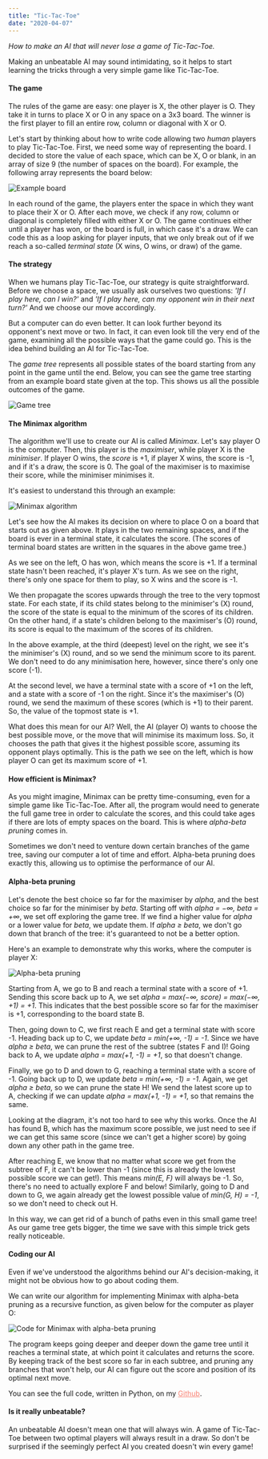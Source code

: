 ```yaml
---
title: "Tic-Tac-Toe"
date: "2020-04-07"
---
```


<i>How to make an AI that will never lose a game of Tic-Tac-Toe.</i>

<p>
Making an unbeatable AI may sound intimidating, so it helps to start learning the tricks through a very simple game like Tic-Tac-Toe.
</p>

<h4>The game</h4>
<p>
The rules of the game are easy: one player is X, the other player is O. They take it in turns to place X or O in any space on a 3x3 board. The winner is the first player to fill an entire row, column or diagonal with X or O.
</p>

<p>
Let's start by thinking about how to write code allowing two <i>human</i> players to play Tic-Tac-Toe. First, we need some way of representing the board. I decided to store the value of each space, which can be X, O or blank, in an array of size 9 (the number of spaces on the board). For example, the following array represents the board below:
</p>


![Example board](./board.png)

<p>
In each round of the game, the players enter the space in which they want to place their X or O. After each move, we check if any row, column or diagonal is completely filled with either X or O. The game continues either until a player has won, or the board is full, in which case it's a draw. We can code this as a loop asking for player inputs, that we only break out of if we reach a so-called <i>terminal state</i> (X wins, O wins, or draw) of the game.
</p>

<h4>The strategy</h4>
<p>
When we humans play Tic-Tac-Toe, our strategy is quite straightforward. Before we choose a space, we usually ask ourselves two questions: <i>'If I play here, can I win?'</i> and <i>'If I play here, can my opponent win in their next turn?'</i> And we choose our move accordingly.
</p>

<p>
But a computer can do even better. It can look further beyond its opponent's next move or two. In fact, it can even look till the very end of the game, examining all the possible ways that the game could go. This is the idea behind building an AI for Tic-Tac-Toe. 
</p>

<p>
The <i>game tree</i> represents all possible states of the board starting from any point in the game until the end. Below, you can see the game tree starting from an example board state given at the top. This shows us all the possible outcomes of the game.
</p>

![Game tree](./gametree.png)

<h4>The Minimax algorithm</h4>
<p>
The algorithm we'll use to create our AI is called <i>Minimax</i>. Let's say player O is the computer. Then, this player is the <i>maximiser</i>, while player X is the <i>minimiser</i>. If player O wins, the <i>score</i> is +1, if player X wins, the score is -1, and if it's a draw, the score is 0. The goal of the maximiser is to maximise their score, while the minimiser minimises it. 
</p>

<p> 
It's easiest to understand this through an example: 
</p>

![Minimax algorithm](./minimax.png)

<p>
Let's see how the AI makes its decision on where to place O on a board that starts out as given above. It plays in the two remaining spaces, and if the board is ever in a terminal state, it calculates the score. (The scores of terminal board states are written in the squares in the above game tree.)

<p>
As we see on the left, O has won, which means the score is +1. If a terminal state hasn't been reached, it's player X's turn. As we see on the right, there's only one space for them to play, so X wins and the score is -1.
</p>

<p>
We then propagate the scores upwards through the tree to the very topmost state. For each state, if its child states belong to the minimiser's (X) round, the score of the state is equal to the minimum of the scores of its children. On the other hand, if a state's children belong to the maximiser's (O) round, its score is equal to the maximum of the scores of its children.
</p>

<p>
In the above example, at the third (deepest) level on the right, we see it's the minimiser's (X) round, and so we send the minimum score to its parent. We don't need to do any minimisation here, however, since there's only one score (-1). 
</p>

<p>
At the second level, we have a terminal state with a score of +1 on the left, and a state with a score of -1 on the right. Since it's the maximiser's (O) round, we send the maximum of these scores (which is +1) to their parent. So, the value of the topmost state is +1.
</p>

<p>
What does this mean for our AI? Well, the AI (player O) wants to choose the best possible move, or the move that will minimise its maximum loss. So, it chooses the path that gives it the highest possible score, assuming its opponent plays optimally. This is the path we see on the left, which is how player O can get its maximum score of +1.
</p>

<h4>How efficient is Minimax?</h4>
<p>
As you might imagine, Minimax can be pretty time-consuming, even for a simple game like Tic-Tac-Toe. After all, the program would need to generate the full game tree in order to calculate the scores, and this could take ages if there are lots of empty spaces on the board. This is where <i>alpha-beta pruning</i> comes in.
</p>

<p>
Sometimes we don't need to venture down certain branches of the game tree, saving our computer a lot of time and effort. Alpha-beta pruning does exactly this, allowing us to optimise the performance of our AI.
</p>

<h4>Alpha-beta pruning</h4>
<p>
Let's denote the best choice so far for the maximiser by <i>alpha</i>, and the best choice so far for the minimiser by <i>beta</i>. Starting off with <i>alpha = &#8722&#8734, beta = +&#8734</i>, we set off exploring the game tree. If we find a higher value for <i>alpha</i> or a lower value for <i>beta</i>, we update them. If <i>alpha &#x2265 beta</i>, we don't go down that branch of the tree: it's guaranteed to not be a better option.
</p>

<p>
Here's an example to demonstrate why this works, where the computer is player X:
</p>


![Alpha-beta pruning](./alpha-beta-pruning.png)

<p>
Starting from A, we go to B and reach a terminal state with a score of +1. Sending this score back up to A, we set <i>alpha = max(&#8722&#8734, score) = max(&#8722&#8734, +1) = +1</i>. This indicates that the best possible score so far for the maximiser is +1, corresponding to the board state B.
</p>

<p>
Then, going down to C, we first reach E and get a terminal state with score -1. Heading back up to C, we update <i>beta = min(+&#8734, -1) = -1</i>. Since we have <i>alpha &#x2265 beta</i>, we can prune the rest of the subtree (states F and I)! Going back to A, we update <i>alpha = max(+1, -1) = +1</i>, so that doesn't change. 
</p>

<p>
Finally, we go to D and down to G, reaching a terminal state with a score of -1. Going back up to D, we update <i>beta = min(+&#8734, -1) = -1</i>. Again, we get <i>alpha &#x2265 beta</i>, so we can prune the state H! We send the latest score up to A, checking if we can update <i>alpha = max(+1, -1) = +1</i>, so that remains the same. 
</p>

<p>
Looking at the diagram, it's not too hard to see why this works. Once the AI has found B, which has the maximum score possible, we just need to see if we can get this same score (since we can't get a higher score) by going down any other path in the game tree. 
</p>

<p>
After reaching E, we know that no matter what score we get from the subtree of F, it can't be lower than -1 (since this is already the lowest possible score we can get!). This means <i>min(E, F)</i> will always be -1. So, there's no need to actually explore F and below!
Similarly, going to D and down to G, we again already get the lowest possible value of <i>min(G, H) = -1</i>, so we don't need to check out H.
</p>

<p>
In this way, we can get rid of a bunch of paths even in this small game tree! As our game tree gets bigger, the time we save with this simple trick gets really noticeable.


<h4>Coding our AI</h4>
<p>
Even if we've understood the algorithms behind our AI's decision-making, it might not be obvious how to go about coding them. 
</p>

<p>
We can write our algorithm for implementing Minimax with alpha-beta pruning as a recursive function, as given below for the computer as player O:
</p>

![Code for Minimax with alpha-beta pruning](./tic-tac-toe-code.png)

<p>
The program keeps going deeper and deeper down the game tree until it reaches a terminal state, at which point it calculates and returns the score. By keeping track of the best score so far in each subtree, and pruning any branches that won't help, our AI can figure out the score and position of its optimal next move.
</p>

<p>
You can see the full code, written in Python, on my <a style="color: #FA8072;" target="_blank" href="https://github.com/anu-unnikrishnan/tic-tac-toe">Github</a>.
</p>

<h4>Is it really unbeatable?</h4>
<p>
An unbeatable AI doesn't mean one that will always win. A game of Tic-Tac-Toe between two optimal players will always result in a draw. So don't be surprised if the seemingly perfect AI you created doesn't win every game!
</p>
